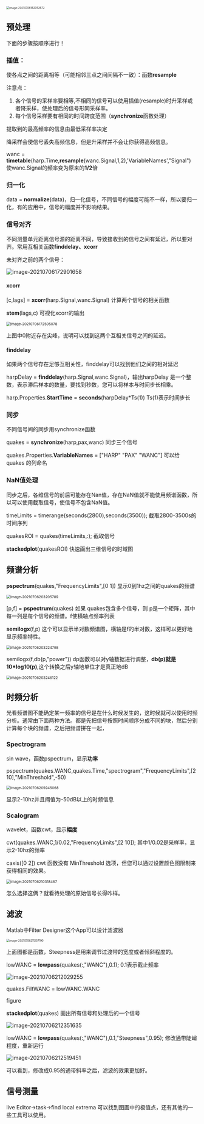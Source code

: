 <img src="matlab.assets/image-20210706162052672.png" alt="image-20210706162052672" style="zoom:50%;" />



## 预处理

下面的步骤按顺序进行！

### 插值：

使各点之间的距离相等（可能相邻三点之间间隔不一致）：函数**resample**

注意点：

1. 各个信号的采样率要相等,不相同的信号可以使用插值(resample)时升采样或者降采样，使处理后的信号形同采样率。
2. 每个信号采样要有相同的时间跨度范围（**synchronize**函数处理）

提取到的最高频率的信息由最低采样率决定

降采样会使信号丢失高频信息，但是升采样并不会让你获得高频信息。

wanc = **timetable**(harp.Time,**resample**(wanc.Signal,1,2),'VariableNames',"Signal")  使wanc.Signal的频率变为原来的**1/2**倍

### 归一化

data = **normalize**(data)，归一化信号，不同信号的幅度可能不一样，所以要归一化，有的应用中，信号的幅度并不影响结果。

### 信号对齐

不同测量单元距离信号源的距离不同，导致接收到的信号之间有延迟，所以要对齐。常用互相关函数**finddelay、xcorr**

未对齐之前的两个信号：

![image-20210706172901658](matlab.assets/image-20210706172901658.png)

#### xcorr

[c,lags] = **xcorr**(harp.Signal,wanc.Signal)  计算两个信号的相关函数

**stem**(lags,c)  可视化xcorr的输出

<img src="matlab.assets/image-20210706172505078.png" alt="image-20210706172505078" style="zoom:67%;" />

上图中0附近存在尖峰，说明可以找到这两个互相关信号之间的延迟。

#### finddelay

如果两个信号存在足够互相关性，finddelay可以找到他们之间的相对延迟

harpDelay = **finddelay**(harp.Signal,wanc.Signal)，输出harpDelay 是一个整数，表示滞后样本的数量，要找到秒数，您可以将样本与时间步长相乘。

harp.Properties.**StartTime** = **seconds**(harpDelay*Ts(1))  Ts(1)表示时间步长

### 同步

不同信号间的同步用synchronize函数

quakes = **synchronize**(harp,pax,wanc) 同步三个信号

quakes.Properties.**VariableNames** = ["HARP" "PAX" "WANC"] 可以给quakes 的列命名

### NaN值处理

同步之后，各维信号的前后可能存在Nan值，存在NaN值就不能使用频谱函数，所以可以使用截取信号，使信号不包含NaN值。

timeLimits = timerange(seconds(2800),seconds(3500));  截取2800-3500s的时间序列

quakesROI = quakes(timeLimits,:);  截取信号

**stackedplot**(quakesROI)  快速画出三维信号的时域图

## 频谱分析

**pspectrum**(quakes,"FrequencyLimits",[0 1])  显示0到1hz之间的quakes的频谱

<img src="matlab.assets/image-20210706203205789.png" alt="image-20210706203205789" style="zoom:67%;" />

[p,f] = **pspectrum**(quakes)  如果 quakes包含多个信号，则 p是一个矩阵，其中每一列是每个信号的频谱。f使横轴点频率列表

**semilogx**(f,p)  这个可以显示半对数频谱图，横轴是f的半对数，这样可以更好地显示频率特性。

<img src="matlab.assets/image-20210706203224798.png" alt="image-20210706203224798" style="zoom:67%;" />

semilogx(f,db(p,"power"))  dp函数可以对y轴数据进行调整，**db(p)就是10*log10(p)**,这个转换之后y轴地单位才是真正地dB

<img src="matlab.assets/image-20210706203246122.png" alt="image-20210706203246122" style="zoom:67%;" />

## 时频分析

光看频谱图不能确定某一频率的信号是在什么时候发生的，这时候就可以使用时频分析。通常由下面两种方法。都是先把信号按照时间顺序分成不同的块，然后分别计算每个块的频谱，之后把频谱拼在一起，

### Spectrogram

sin wave，函数pspectrum，显示**功率**

pspectrum(quakes.WANC,quakes.Time,"spectrogram","FrequencyLimits",[2 10],"MinThreshold",-50)

<img src="matlab.assets/image-20210706205945068.png" alt="image-20210706205945068" style="zoom:67%;" />

显示2-10hz并且阈值为-50dB以上的时频信息

### Scalogram

wavelet，函数cwt，显示**幅度**

cwt(quakes.WANC,1/0.02,"FrequencyLimits",[2 10]);   其中1/0.02是采样率，显示2-10hz的频率

caxis([0 2])   cwt 函数没有 MinThreshold 选项，但您可以通过设置颜色图限制来获得相同的效果。

<img src="matlab.assets/image-20210706210318467.png" alt="image-20210706210318467" style="zoom:67%;" />

怎么选择这俩？就看待处理的原始信号长得咋样。

## 滤波

Matlab中Filter Designer这个App可以设计滤波器

<img src="matlab.assets/image-20210706211257190.png" alt="image-20210706211257190" style="zoom: 50%;" />

上面图都是函数，Steepness是用来调节过渡带的宽度或者倾斜程度的。

lowWANC =  **lowpass**(quakes(:,"WANC"),0.1);   0.1表示截止频率

![image-20210706212029255](matlab.assets/image-20210706212029255.png)

quakes.FiltWANC = lowWANC.WANC

figure

**stackedplot**(quakes)  画出所有信号和处理后的一个信号

![image-20210706212351635](matlab.assets/image-20210706212351635.png)

lowWANC = **lowpass**(quakes(:,"WANC"),0.1,"Steepness",0.95);   修改通带陡峭程度，重新运行

![image-20210706212519451](matlab.assets/image-20210706212519451.png)

可以看到，修改成0.95的通带斜率之后，滤波的效果更加好。

## 信号测量

live Editor->task->find local extrema  可以找到图画中的极值点，还有其他的一些工具可以使用。

